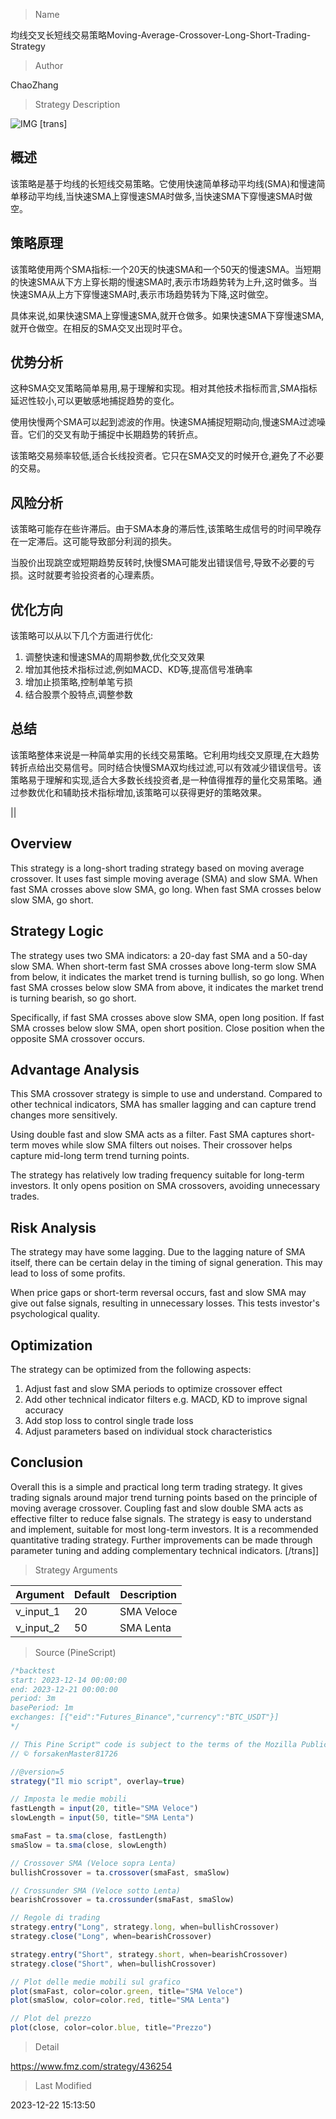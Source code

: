 
> Name

均线交叉长短线交易策略Moving-Average-Crossover-Long-Short-Trading-Strategy

> Author

ChaoZhang

> Strategy Description

![IMG](https://www.fmz.com/upload/asset/11eb458b6f407531342.png)
[trans]

## 概述
该策略是基于均线的长短线交易策略。它使用快速简单移动平均线(SMA)和慢速简单移动平均线,当快速SMA上穿慢速SMA时做多,当快速SMA下穿慢速SMA时做空。

## 策略原理
该策略使用两个SMA指标:一个20天的快速SMA和一个50天的慢速SMA。当短期的快速SMA从下方上穿长期的慢速SMA时,表示市场趋势转为上升,这时做多。当快速SMA从上方下穿慢速SMA时,表示市场趋势转为下降,这时做空。

具体来说,如果快速SMA上穿慢速SMA,就开仓做多。如果快速SMA下穿慢速SMA,就开仓做空。在相反的SMA交叉出现时平仓。

## 优势分析
这种SMA交叉策略简单易用,易于理解和实现。相对其他技术指标而言,SMA指标延迟性较小,可以更敏感地捕捉趋势的变化。

使用快慢两个SMA可以起到滤波的作用。快速SMA捕捉短期动向,慢速SMA过滤噪音。它们的交叉有助于捕捉中长期趋势的转折点。

该策略交易频率较低,适合长线投资者。它只在SMA交叉的时候开仓,避免了不必要的交易。

## 风险分析
该策略可能存在些许滞后。由于SMA本身的滞后性,该策略生成信号的时间早晚存在一定滞后。这可能导致部分利润的损失。

当股价出现跳空或短期趋势反转时,快慢SMA可能发出错误信号,导致不必要的亏损。这时就要考验投资者的心理素质。

## 优化方向
该策略可以从以下几个方面进行优化:

1. 调整快速和慢速SMA的周期参数,优化交叉效果
2. 增加其他技术指标过滤,例如MACD、KD等,提高信号准确率
3. 增加止损策略,控制单笔亏损
4. 结合股票个股特点,调整参数

## 总结
该策略整体来说是一种简单实用的长线交易策略。它利用均线交叉原理,在大趋势转折点给出交易信号。同时结合快慢SMA双均线过滤,可以有效减少错误信号。该策略易于理解和实现,适合大多数长线投资者,是一种值得推荐的量化交易策略。通过参数优化和辅助技术指标增加,该策略可以获得更好的策略效果。

||

## Overview  
This strategy is a long-short trading strategy based on moving average crossover. It uses fast simple moving average (SMA) and slow SMA. When fast SMA crosses above slow SMA, go long. When fast SMA crosses below slow SMA, go short.  

## Strategy Logic
The strategy uses two SMA indicators: a 20-day fast SMA and a 50-day slow SMA. When short-term fast SMA crosses above long-term slow SMA from below, it indicates the market trend is turning bullish, so go long. When fast SMA crosses below slow SMA from above, it indicates the market trend is turning bearish, so go short.   

Specifically, if fast SMA crosses above slow SMA, open long position. If fast SMA crosses below slow SMA, open short position. Close position when the opposite SMA crossover occurs.  

## Advantage Analysis
This SMA crossover strategy is simple to use and understand. Compared to other technical indicators, SMA has smaller lagging and can capture trend changes more sensitively.  

Using double fast and slow SMA acts as a filter. Fast SMA captures short-term moves while slow SMA filters out noises. Their crossover helps capture mid-long term trend turning points.  

The strategy has relatively low trading frequency suitable for long-term investors. It only opens position on SMA crossovers, avoiding unnecessary trades. 

## Risk Analysis  
The strategy may have some lagging. Due to the lagging nature of SMA itself, there can be certain delay in the timing of signal generation. This may lead to loss of some profits.

When price gaps or short-term reversal occurs, fast and slow SMA may give out false signals, resulting in unnecessary losses. This tests investor's psychological quality.  

## Optimization  

The strategy can be optimized from the following aspects:

1. Adjust fast and slow SMA periods to optimize crossover effect   
2. Add other technical indicator filters e.g. MACD, KD to improve signal accuracy
3. Add stop loss to control single trade loss  
4. Adjust parameters based on individual stock characteristics   

## Conclusion
Overall this is a simple and practical long term trading strategy. It gives trading signals around major trend turning points based on the principle of moving average crossover. Coupling fast and slow double SMA acts as effective filter to reduce false signals. The strategy is easy to understand and implement, suitable for most long-term investors. It is a recommended quantitative trading strategy. Further improvements can be made through parameter tuning and adding complementary technical indicators.
[/trans]]

> Strategy Arguments



|Argument|Default|Description|
|----|----|----|
|v_input_1|20|SMA Veloce|
|v_input_2|50|SMA Lenta|


> Source (PineScript)

``` javascript
/*backtest
start: 2023-12-14 00:00:00
end: 2023-12-21 00:00:00
period: 3m
basePeriod: 1m
exchanges: [{"eid":"Futures_Binance","currency":"BTC_USDT"}]
*/

// This Pine Script™ code is subject to the terms of the Mozilla Public License 2.0 at https://mozilla.org/MPL/2.0/
// © forsakenMaster81726

//@version=5
strategy("Il mio script", overlay=true)

// Imposta le medie mobili
fastLength = input(20, title="SMA Veloce")
slowLength = input(50, title="SMA Lenta")

smaFast = ta.sma(close, fastLength)
smaSlow = ta.sma(close, slowLength)

// Crossover SMA (Veloce sopra Lenta)
bullishCrossover = ta.crossover(smaFast, smaSlow)

// Crossunder SMA (Veloce sotto Lenta)
bearishCrossover = ta.crossunder(smaFast, smaSlow)

// Regole di trading
strategy.entry("Long", strategy.long, when=bullishCrossover)
strategy.close("Long", when=bearishCrossover)

strategy.entry("Short", strategy.short, when=bearishCrossover)
strategy.close("Short", when=bullishCrossover)

// Plot delle medie mobili sul grafico
plot(smaFast, color=color.green, title="SMA Veloce")
plot(smaSlow, color=color.red, title="SMA Lenta")

// Plot del prezzo
plot(close, color=color.blue, title="Prezzo")

```

> Detail

https://www.fmz.com/strategy/436254

> Last Modified

2023-12-22 15:13:50
